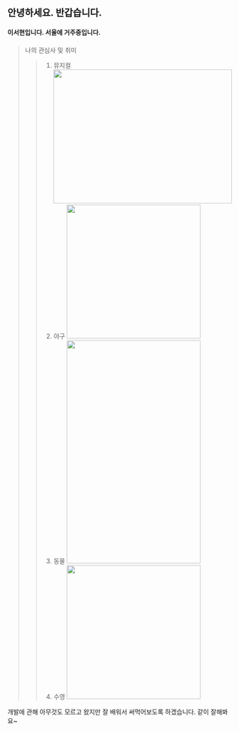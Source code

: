 ## 안녕하세요. 반갑습니다.
#### 이서현입니다. 서울에 거주중입니다.
#### 

> 나의 관심사 및 취미
>  > 1. 뮤지컬    <img  src="https://imgnews.pstatic.net/image/382/2023/01/15/0001027625_001_20230115142501384.jpg?type=w647"  width="400" height="300"/>
>  > 2. 야구    <img src="https://img.stoo.com/upimages/gisaimg/202404/1711946692_20240329213332-757.jpg" width="300" height="300"/>
>  > 3. 동물    <img src="https://postfiles.pstatic.net/MjAyMzA4MTBfMjcx/MDAxNjkxNjMxMjk0NTc5.a0tl_clKkwgL1XXKcTLmkFOIJgZOk7L3Mve6KViyiYsg.oB0SWu_l9m03GRHC7GkdP5iOWv92thj2OyNOqEkKOhAg.JPEG.dadog_dadog/SE-bd9ae586-0809-4851-8cf7-51219d3c00b1.jpg?type=w580"  width="300" height="500"/>
>  > 4. 수영   <img src="https://www.idaegu.com/data/image/2024/04/05/idg202404050008.jpg" width="300" height="300"/>

개발에 관해 아무것도 모르고 왔지만   잘 배워서 써먹어보도록 하겠습니다. 같이 잘해봐요~
